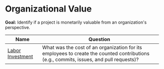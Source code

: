 # Organizational Value

**Goal:** Identify if a project is monetarily valuable from an organization's perspective.

Name | Question
--- | ---
[Labor Investment](labor_investment.md) | What was the cost of an organization for its employees to create the counted contributions (e.g., commits, issues, and pull requests)?
